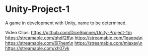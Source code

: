 # Unity-Project-1
A game in development with Unity, name to be determined.

Video Clips:
https://github.com/DiceSpinner/Unity-Project-1\n
https://streamable.com/qhdf28\n
https://streamable.com/1qaqpa\n
https://streamable.com/6l7nem\n
https://streamable.com/miaxay\n
https://streamable.com/xh07vk
